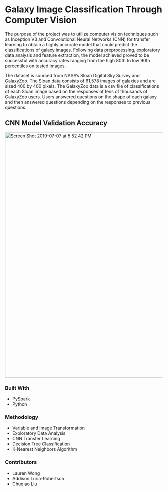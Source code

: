 # Galaxy Image Classification Through Computer Vision

The purpose of the project was to utilize computer vision techniques such as Inception V3 and Convolutional Neural Networks
(CNN) for transfer learning to obtain a highly accurate model that could predict the classifications of galaxy images. Following data
preprocessing, exploratory data analysis and feature extraction, the model achieved proved to be successful with accuracy rates
ranging from the high 80th to low 90th percentiles on tested images.

The dataset is sourced from NASA’s Sloan Digital Sky Survey and GalaxyZoo. The Sloan data consists of 61,578 images of galaxies and are sized 400 by 400 pixels. The GalaxyZoo data is a csv file of
classifications of each Sloan image based on the responses of tens of thousands of GalaxyZoo users. Users answered questions on the shape of each galaxy and then answered questions depending on the
responses to previous questions.

## CNN Model Validation Accuracy
<img width="783" alt="Screen Shot 2019-07-07 at 5 52 42 PM" src="https://user-images.githubusercontent.com/30671201/60776313-25defd00-a0e0-11e9-8249-54ed9f52d050.png">


### Built With
* PySpark
* Python

### Methodology
* Variable and Image Transformation
* Exploratory Data Analysis
* CNN Transfer Learning
* Decision Tree Classification
* K-Nearest Neighbors Algorithm

### Contributors
* Lauren Wong
* Addison Luria-Robertson
* Chuqiao Liu
